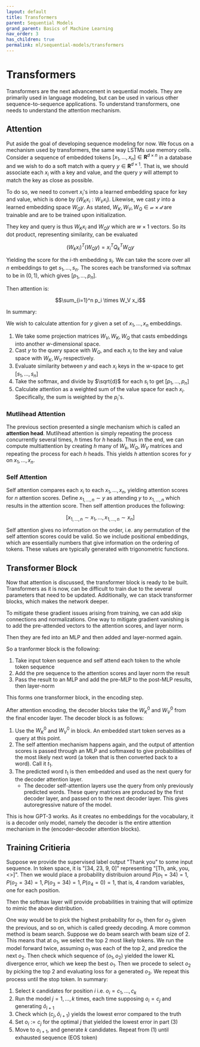 ```yaml
---
layout: default
title: Transformers
parent: Sequential Models
grand_parent: Basics of Machine Learning
nav_order: 3
has_children: true
permalink: ml/sequential-models/transformers
---
```


# Transformers

Transformers are the next advancement in sequential models. They are primarily used in language modeling, but can be used in various other sequence-to-sequence applications. To understand transformers, one needs to understand the attention mechanism.

## Attention

Put aside the goal of developing sequence modeling for now. We focus on a mechanism used by transformers, the same way LSTMs use memory cells. Consider a sequence of embedded tokens $[x_1,...,x_n] \in \mathbf{R}^{d\times n}$ in a database and we wish to do a soft match with a query $y \in \mathbf{R}^{d\times 1}$. That is, we should associate each $x_i$ with a key and value, and the query $y$ will attempt to match the key as close as possible.

To do so, we need to convert $x_i$'s into a learned embedding space for key and value, which is done by $(W_{K}x_i : W_{V} x_i)$. Likewise, we cast $y$ into a learned embedding space $W_Q y$. As stated, $W_K, W_V, W_Q \in \mathcal{w \times d}$ are trainable and are to be trained upon initialization.

They key and query is thus $W_K x_i$ and $W_Q y$ which are $w\times 1$ vectors. So its dot product, representing similarity, can be evaluated

$$(W_k x_i)^T(W_Q y) = x_i^T Q_k^T W_Q y$$

Yielding the score for the $i$-th embedding $s_i$. We can take the score over all $n$ embeddings to get $s_1,...,s_n$. The scores each be transformed via softmax to be in $(0,1)$, which gives $[p_1,...,p_n]$.

Then attention is:

$$\sum_{i=1}^n p_i \times W_V x_i$$

In summary:

We wish to calculate attention for $y$ given a set of $x_1,...,x_n$ embeddings.

1. We take some projection matrices $W_V, W_K, W_Q$ that casts embeddings into another $w$-dimensional space.
2. Cast $y$ to the query space with $W_Q$, and each $x_i$ to the key and value space with $W_K, W_V$ respectively.
3. Evaluate similarity between $y$ and each $x_i$ keys in the $w$-space to get $[s_1,...,s_n]$
4. Take the softmax, and divide by $\sqrt{d}$ for each $s_i$ to get $[p_1,...,p_n]$
5. Calculate attention as a weighted sum of the value space for each $x_i$. Specifically, the sum is weighted by the $p_i$'s.

### Mutlihead Attention

The previous section presented a single mechanism which is called an **attention head**. Mutlihead attention is simply repeating the process concurrently several times, $h$ times for $h$ heads. Thus in the end, we can compute multiattention by creating $h$ many of $W_k, W_Q, W_V$ matrices and repeating the process for each $h$ heads. This yields $h$ attention scores for $y$ on $x_1,...,x_n$.

### Self Attention

Self attention compares each $x_i$ to each $x_1,...,x_n$, yielding attention scores for $n$ attention scores. Define $x_{1,...,n}\sim y$ as attending $y$ to $x_{1,...,n}$ which results in the attention score. Then self attention produces the following:

$$[x_{1,...,n}\sim x_1,...,x_{1,...,n}\sim x_n]$$

Self attention gives no information on the order, i.e. any permutation of the self attention scores could be valid. So we include positional embeddings, which are essentially numbers that give information on the ordering of tokens. These values are typically generated with trigonometric functions.

## Transformer Block

Now that attention is discussed, the transformer block is ready to be built. Transformers as it is now, can be difficult to train due to the several parameters that need to be updated. Additionally, we can stack transformer blocks, which makes the network deeper.

To mitigate these gradient issues arising from training, we can add skip connections and normalizations. One way to mitigate gradient vanishing is to add the pre-attended vectors to the attention scores, and layer norm.

Then they are fed into an MLP and then added and layer-normed again.

So a tranformer block is the following:

1. Take input token sequence and self attend each token to the whole token sequence
2. Add the pre sequence to the attention scores and layer norm the result
3. Pass the result to an MLP and add the pre-MLP to the post-MLP results, then layer-norm

This forms one transformer block, in the encoding step.

After attention encoding, the decoder blocks take the $W_K^0$ and $W_V^0$ from the final encoder layer. The decoder block is as follows:

1. Use the $W_K^0$ and $W_V^0$ in block. An embedded start token serves as a query at this point.
2. The self attention mechanism happens again, and the output of attention scores is passed through an MLP and softmaxed to give probabilities of the most likely next word (a token that is then converted back to a word). Call it $t_1$.
3. The predicted word $t_1$ is then embedded and used as the next query for the decoder attention layer.
    - The decoder self-attention layers use the query from only previously predicted words. These query matrices are produced by the first decoder layer, and passed on to the next decoder layer. This gives autoregressive nature of the model.

This is how GPT-3 works. As it creates no embeddings for the vocabulary, it is a decoder only model, namely the decoder is the entire attention mechanism in the (encoder-decoder attention blocks).

## Training Critieria

Suppose we provide the supervised label output "Thank you" to some input sequence. In token space, it is "[34, 23, 9, 0]" representing "[Th, ank, you, <>]". Then we would place a probability distribuion around $P(o_1=34)=1, P(o_2=34)=1, P(o_3=34)=1, P(o_4=0)=1$, that is, 4 random variables, one for each position.

Then the softmax layer will provide probabilities in training that will optimize to mimic the above distribution.

One way would be to pick the highest probability for $o_1$, then for $o_2$ given the previous, and so on, which is called greedy decoding. A more common method is beam search. Suppose we do beam search with beam size of $2$. This means that at $o_1$, we select the top 2 most likely tokens. We run the model forward twice, assuming $o_1$ was each of the top 2, and predice the next $o_2$. Then check which sequence of $(o_1, o_2)$ yielded the lower KL divergence error, which we keep the best $o_1$. Then we procede to select $o_2$ by picking the top 2 and evaluating loss for a generated $o_3$. We repeat this process until the stop token. In summary:

1. Select $k$ candidates for position $i$ i.e. $o_i = c_1,..., c_k$
2. Run the model $j=1,...,k$ times, each time supposing $o_i = c_j$ and generating $\hat{o}_{i+1}$
3. Check which $(c_j, \hat{o}_{i+1})$ yields the lowest error compared to the truth
4. Set $o_i := c_j$ for the optimal $j$ that yielded the lowest error in part (3)
5. Move to $o_{i+1}$, and generate $k$ candidates. Repeat from (1) until exhausted sequence (EOS token)



